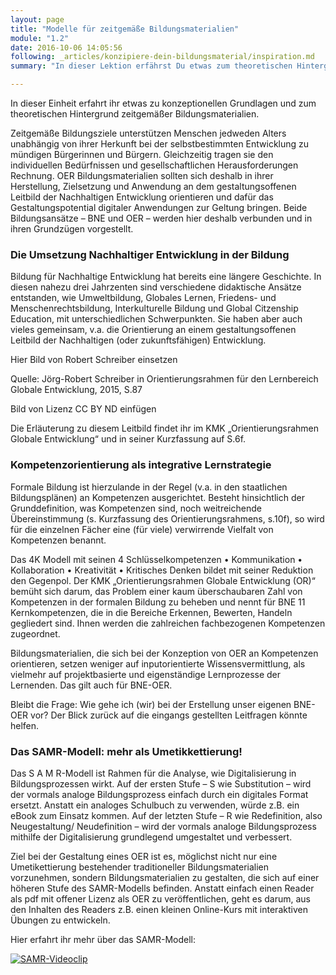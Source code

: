 ```yaml
---
layout: page
title: "Modelle für zeitgemäße Bildungsmaterialien"
module: "1.2"
date: 2016-10-06 14:05:56
following: _articles/konzipiere-dein-bildungsmaterial/inspiration.md
summary: "In dieser Lektion erfährst Du etwas zum theoretischen Hintergrund von zeitgemäßen Bildungsmaterialien."

---
```

In dieser Einheit erfahrt ihr etwas zu konzeptionellen Grundlagen und zum theoretischen Hintergrund zeitgemäßer Bildungsmaterialien. 

Zeitgemäße Bildungsziele unterstützen Menschen jedweden Alters unabhängig von ihrer Herkunft bei der selbstbestimmten Entwicklung zu mündigen Bürgerinnen und Bürgern. Gleichzeitig tragen sie den individuellen Bedürfnissen und gesellschaftlichen Herausforderungen Rechnung. OER Bildungsmaterialien sollten sich deshalb in ihrer Herstellung, Zielsetzung und Anwendung an dem gestaltungsoffenen Leitbild der Nachhaltigen Entwicklung orientieren und dafür das Gestaltungspotential digitaler Anwendungen zur Geltung bringen. Beide Bildungsansätze – BNE und OER – werden hier deshalb verbunden und in ihren Grundzügen vorgestellt.

### Die Umsetzung Nachhaltiger Entwicklung in der Bildung

Bildung für Nachhaltige Entwicklung hat bereits eine längere Geschichte. In diesen nahezu drei Jahrzenten sind verschiedene didaktische Ansätze entstanden, wie Umweltbildung, Globales Lernen, Friedens- und  Menschenrechtsbildung, Interkulturelle Bildung und Global Citzenship Education, mit unterschiedlichen Schwerpunkten. Sie haben aber auch vieles gemeinsam, v.a. die Orientierung an einem gestaltungsoffenen Leitbild  der Nachhaltigen (oder zukunftsfähigen) Entwicklung. 

Hier Bild von Robert Schreiber einsetzen

Quelle: Jörg-Robert Schreiber in Orientierungsrahmen für den Lernbereich Globale Entwicklung, 2015, S.87

Bild von Lizenz CC BY ND einfügen

Die Erläuterung zu diesem Leitbild findet ihr im KMK „Orientierungsrahmen Globale Entwicklung“ und in seiner Kurzfassung auf S.6f.

### Kompetenzorientierung als integrative Lernstrategie

Formale Bildung ist hierzulande in der Regel (v.a. in den staatlichen Bildungsplänen)  an Kompetenzen  ausgerichtet. Besteht hinsichtlich der Grunddefinition, was Kompetenzen sind, noch weitreichende Übereinstimmung (s. Kurzfassung des Orientierungsrahmens, s.10f), so wird für die einzelnen Fächer eine (für viele) verwirrende Vielfalt von Kompetenzen benannt. 

Das 4K Modell mit seinen 4 Schlüsselkompetenzen
•	Kommunikation
•	Kollaboration
•	Kreativität
•	Kritisches Denken
bildet mit seiner Reduktion den Gegenpol. 
Der KMK „Orientierungsrahmen Globale Entwicklung (OR)“ bemüht sich darum, das Problem einer kaum überschaubaren Zahl von Kompetenzen in der formalen Bildung  zu beheben und nennt für BNE 11 Kernkompetenzen, die in die Bereiche Erkennen, Bewerten, Handeln gegliedert sind.  Ihnen werden die zahlreichen fachbezogenen Kompetenzen zugeordnet. 

Bildungsmaterialien, die sich bei der Konzeption von OER an Kompetenzen orientieren, setzen weniger auf inputorientierte Wissensvermittlung, als vielmehr auf projektbasierte und eigenständige Lernprozesse der Lernenden. Das gilt auch für BNE-OER.

Bleibt die Frage: Wie gehe ich (wir) bei der Erstellung unser eigenen  BNE-OER vor? Der Blick zurück auf die eingangs gestellten Leitfragen könnte helfen.

### Das SAMR-Modell: mehr als Umetikkettierung!

Das S A M R-Modell ist Rahmen für die Analyse, wie Digitalisierung in Bildungsprozessen wirkt. Auf der ersten Stufe – S wie Substitution – wird der vormals analoge Bildungsprozess einfach durch ein digitales Format ersetzt. Anstatt ein analoges Schulbuch zu verwenden, würde z.B. ein eBook zum Einsatz kommen. Auf der letzten Stufe – R wie Redefinition, also Neugestaltung/ Neudefinition – wird der vormals analoge Bildungsprozess mithilfe der Digitalisierung grundlegend umgestaltet und verbessert.

Ziel bei der Gestaltung eines OER ist es, möglichst nicht nur eine Umetikettierung bestehender traditioneller Bildungsmaterialien vorzunehmen, sondern Bildungsmaterialien zu gestalten, die sich auf einer höheren Stufe des SAMR-Modells befinden. Anstatt einfach einen Reader als pdf mit offener Lizenz als OER zu veröffentlichen, geht es darum, aus den Inhalten des Readers z.B. einen kleinen Online-Kurs mit interaktiven Übungen zu entwickeln.

Hier erfahrt ihr mehr über das SAMR-Modell:

[![SAMR-Videoclip](https://img.youtube.com/vi/9b5yvgKQdqE/0.jpg)](https://www.youtube.com/watch?v=9b5yvgKQdqE)
